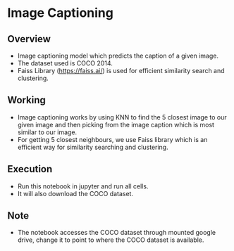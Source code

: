 # Image Captioning
## Overview
- Image captioning model which predicts the caption of a given image.
- The dataset used is COCO 2014.
- Faiss Library (https://faiss.ai/) is used for efficient similarity search and clustering.

## Working
- Image captioning works by using KNN to find the 5 closest image to our given image and then picking from the image caption which is most similar to our image.
- For getting 5 closest neighbours, we use Faiss library which is an efficient way for similarity searching and clustering.

## Execution  
- Run this notebook in jupyter and run all cells.
- It will also download the COCO dataset.

## Note
- The notebook accesses the COCO dataset through mounted google drive, change it to point to where the COCO dataset is available.
